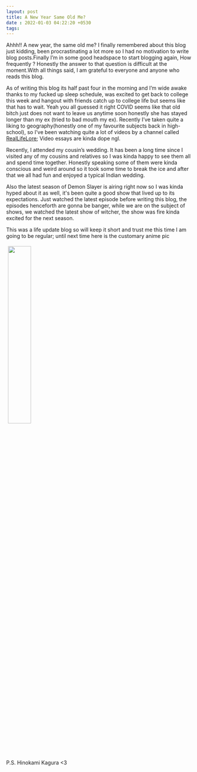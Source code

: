 ```yaml
---
layout: post
title: A New Year Same Old Me?
date : 2022-01-03 04:22:20 +0530
tags: 
---
```

Ahhh!! A new year, the same old me? I finally remembered about this blog just kidding, been procrastinating a lot more so I had no motivation to write blog posts.Finally I’m in some good headspace to start blogging again, How frequently ? Honestly the answer to that question is difficult at the moment.With all things said, I am grateful to everyone and anyone who reads this blog.

As of writing this blog its half past four in the morning and I’m wide awake thanks to my fucked up sleep schedule, was excited to get back to college this week and hangout with friends catch up to college life but seems like that has to wait. Yeah you all guessed it right COVID seems like that old bitch just does not want to leave us anytime soon honestly she has stayed longer than my ex (tried to bad mouth my ex). Recently I’ve taken quite a liking to geography(honestly one of my favourite subjects back in high-school), so I've been watching quite a lot of videos by a channel called [RealLifeLore](https://www.youtube.com/c/RealLifeLore); Video essays are kinda dope ngl.

Recently, I attended my cousin’s wedding. It has been a long time since I visited any of my cousins and relatives so I was kinda happy to see them all and spend time together. Honestly speaking some of them were kinda conscious and weird around so it took some time to break the ice and after that we all had fun and enjoyed a typical Indian wedding.

Also the latest season of Demon Slayer is airing right now so I was kinda hyped about it as well, it's been quite a good show that lived up to its expectations. Just watched the latest episode before writing this blog, the episodes henceforth are gonna be banger, while we are on the subject of shows, we watched the latest show of witcher, the show was fire kinda excited for the next season.

This was a life update blog so will keep it short and trust me this time I am going to be regular; until next time here is the customary anime pic

<img style="float: bottom; width: 35%; padding: 5px;" src=" {{ site.url }}/assets/Tanjiro.jpg ">

P.S. Hinokami Kagura <3